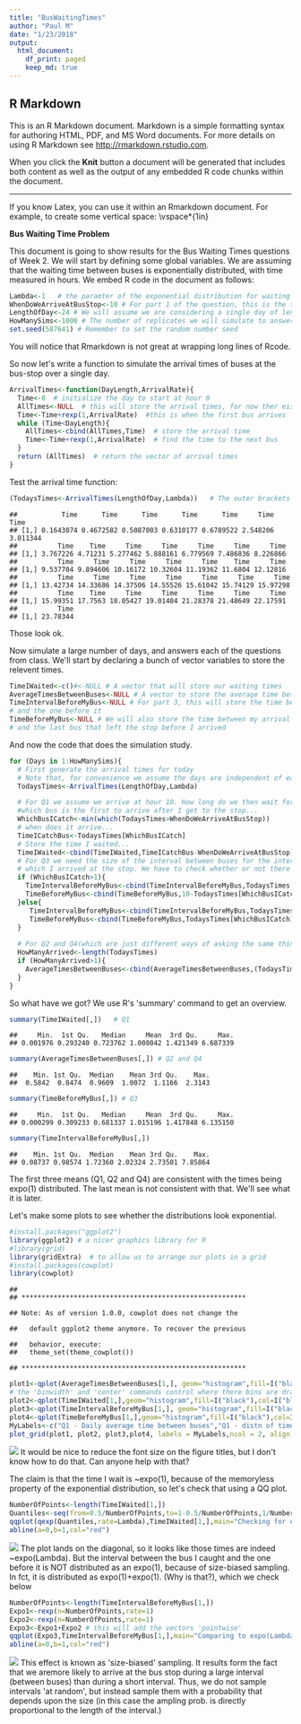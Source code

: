 ```yaml
---
title: "BusWaitingTimes"
author: "Paul M"
date: "1/23/2018"
output:
  html_document:
    df_print: paged
    keep_md: true
---
```




## R Markdown

This is an R Markdown document. Markdown is a simple formatting syntax for authoring HTML, PDF, and MS Word documents. For more details on using R Markdown see <http://rmarkdown.rstudio.com>.

When you click the **Knit** button a document will be generated that includes both content as well as the output of any embedded R code chunks within the document.  

***

If you know Latex, you can use it within an Rmarkdown document. For example, to create some vertical space:
\vspace*{1in}   

**Bus Waiting Time Problem**

This document is going to show results for the Bus Waiting Times questions of Week 2.
We will start by defining some global variables. We are assuming that the waiting time between buses is exponentially distributed, with time measured in hours. We embed R code in the document as follows:


```r
Lambda<-1   # the paramter of the exponential distribution for waiting times
WhenDoWeArriveAtBusStop<-10 # For part 1 of the question, this is the time at which we arrive at the bus stop
LengthOfDay<-24 # We will assume we are considering a single day of length 24 hours.
HowManySims<-1000 # The number of replicates we will simulate to answer the questions
set.seed(587641) # Remember to set the random number seed
```
You will notice that Rmarkdown is not great at wrapping long lines of Rcode.

So now let's write a function to simulate the arrival times of buses at the bus-stop over a single day.

```r
ArrivalTimes<-function(DayLength,ArrivalRate){
  Time<-0  # initialize the day to start at hour 0
  AllTimes<-NULL  # this will store the arrival times, for now ther eis nothing to store
  Time<-Time+rexp(1,ArrivalRate)  #this is when the first bus arrives
  while (Time<DayLength){
    AllTimes<-cbind(AllTimes,Time)  # store the arrival time
    Time<-Time+rexp(1,ArrivalRate)  # find the time to the next bus
  }
  return (AllTimes)  # return the vector of arrival times
}
```

Test the arrival time function:

```r
(TodaysTimes<-ArrivalTimes(LengthOfDay,Lambda))   # The outer brackets tell R to output the result
```

```
##           Time      Time      Time      Time      Time     Time     Time
## [1,] 0.1643074 0.4672582 0.5087003 0.6310177 0.6789522 2.548206 3.011344
##          Time    Time     Time     Time     Time     Time     Time
## [1,] 3.767226 4.71231 5.277462 5.888161 6.779569 7.486836 8.226866
##          Time     Time     Time     Time     Time    Time     Time
## [1,] 9.537704 9.894606 10.16172 10.32604 11.19362 11.6804 12.12816
##          Time     Time     Time     Time     Time     Time     Time
## [1,] 13.42734 14.33686 14.37506 14.55526 15.61042 15.74129 15.97298
##          Time    Time     Time     Time     Time     Time     Time
## [1,] 15.99351 17.7563 18.05427 19.01404 21.28378 21.48649 22.17591
##          Time
## [1,] 23.78344
```
Those look ok.

Now simulate a large number of days, and answers each of the questions from class.
We'll start by declaring a bunch of vector variables to store the relevent times.

```r
TimeIWaited<-c()#<-NULL # A vector that will store our waiting times
AverageTimesBetweenBuses<-NULL # A vector to store the average time between buses for each day. there's nothing in it at the  moment.
TimeIntervalBeforeMyBus<-NULL # For part 3, this will store the time between the bus I caught...
# and the one before it
TimeBeforeMyBus<-NULL # We will also store the time between my arrival at the bus stop 
# and the last bus that left the stop before I arrived
```

And now the code that does the simulation study.

```r
for (Days in 1:HowManySims){
  # First generate the arrival times for today
  # Note that, for convenience we assume the days are independent of each other
  TodaysTimes<-ArrivalTimes(LengthOfDay,Lambda)

  # For Q1 we assume we arrive at hour 10. How long do we then wait for a bus?
  #which bus is the first to arrive after I get to the stop...
  WhichBusICatch<-min(which(TodaysTimes>WhenDoWeArriveAtBusStop)) 
  # when does it arrive...
  TimeICatchBus<-TodaysTimes[WhichBusICatch] 
  # Store the time I waited...
  TimeIWaited<-cbind(TimeIWaited,TimeICatchBus-WhenDoWeArriveAtBusStop)  
  # For Q3 we need the size of the interval between buses for the interval at 
  # which I arrived at the stop. We have to check whether or not there was a bus before the one I caught that day.
  if (WhichBusICatch>1){
    TimeIntervalBeforeMyBus<-cbind(TimeIntervalBeforeMyBus,TodaysTimes[WhichBusICatch]-TodaysTimes[WhichBusICatch-1])
    TimeBeforeMyBus<-cbind(TimeBeforeMyBus,10-TodaysTimes[WhichBusICatch-1])
  }else{
     TimeIntervalBeforeMyBus<-cbind(TimeIntervalBeforeMyBus,TodaysTimes[WhichBusICatch]-0)
     TimeBeforeMyBus<-cbind(TimeBeforeMyBus,TodaysTimes[WhichBusICatch]-0)
  }
  
  # For Q2 and Q4(which are just different ways of asking the same thing) we just want the average time between buses
  HowManyArrived<-length(TodaysTimes)
  if (HowManyArrived>1){
    AverageTimesBetweenBuses<-cbind(AverageTimesBetweenBuses,(TodaysTimes[HowManyArrived]-TodaysTimes[1])/(HowManyArrived-1))
  }
}
```

So what have we got? We use R's 'summary' command to get an overview.

```r
summary(TimeIWaited[,])   # Q1
```

```
##     Min.  1st Qu.   Median     Mean  3rd Qu.     Max. 
## 0.001976 0.293240 0.723762 1.008042 1.421349 6.687339
```

```r
summary(AverageTimesBetweenBuses[,]) # Q2 and Q4
```

```
##    Min. 1st Qu.  Median    Mean 3rd Qu.    Max. 
##  0.5842  0.8474  0.9609  1.0072  1.1166  2.3143
```

```r
summary(TimeBeforeMyBus[,]) # Q3
```

```
##     Min.  1st Qu.   Median     Mean  3rd Qu.     Max. 
## 0.000299 0.309233 0.681337 1.015196 1.417848 6.135150
```

```r
summary(TimeIntervalBeforeMyBus[,])
```

```
##    Min. 1st Qu.  Median    Mean 3rd Qu.    Max. 
## 0.08737 0.98574 1.72360 2.02324 2.73501 7.85864
```
The first three means (Q1, Q2 and Q4) are consistent with the times being expo(1) distributed. 
The last mean is not consistent with that. We'll see what it is later.

Let's make some plots to see whether the distributions look exponential.

```r
#install.packages("ggplot2")
library(ggplot2) # a nicer graphics library for R
#library(grid)
library(gridExtra)  # to allow us to arrange our plots in a grid
#install.packages(cowplot)
library(cowplot)
```

```
## 
## ********************************************************
```

```
## Note: As of version 1.0.0, cowplot does not change the
```

```
##   default ggplot2 theme anymore. To recover the previous
```

```
##   behavior, execute:
##   theme_set(theme_cowplot())
```

```
## ********************************************************
```

```r
plot1<-qplot(AverageTimesBetweenBuses[1,], geom="histogram",fill=I("black"),col=I("blue"),binwidth=0.1,center=0.05)
# the 'binwidth' and 'center' commands control where there bins are drawn
plot2<-qplot(TimeIWaited[1,],geom="histogram",fill=I("black"),col=I("blue"),binwidth=0.4,center=0.2)
plot3<-qplot(TimeIntervalBeforeMyBus[1,], geom="histogram",fill=I("black"),col=I("blue"),binwidth=0.5,center=0.25)
plot4<-qplot(TimeBeforeMyBus[1,],geom="histogram",fill=I("black"),col=I("blue"),binwidth=0.4,center=0.2)
MyLabels<-c("Q1 - Daily average time between buses","Q1 - distn of time I waited for my bus","Q3 - distn of time between buses","Q3b - distn of time since last bus")
plot_grid(plot1, plot2, plot3,plot4, labels = MyLabels,ncol = 2, align = 'v',label_size = 8)
```

![](BusWaitingTimes_files/figure-html/plottinglibraries-1.png)<!-- -->
It would be nice to reduce the font size on the figure titles, but I don't know how to do that. Can anyone help with that?

The claim is that the time I wait is ~expo(1), because of the memoryless property of the exponential distribution, so let's check that using a QQ plot.

```r
NumberOfPoints<-length(TimeIWaited[1,])
Quantiles<-seq(from=0.5/NumberOfPoints,to=1-0.5/NumberOfPoints,1/NumberOfPoints)
qqplot(qexp(Quantiles,rate=Lambda),TimeIWaited[1,],main="Checking for expo(Lambda")
abline(a=0,b=1,col="red")
```

![](BusWaitingTimes_files/figure-html/ExpoCheck-1.png)<!-- -->
The plot lands on the diagonal, so it looks like those times are indeed ~expo(Lambda). 
But the interval between the bus I caught and the one before it is NOT distributed as an expo(1), because of size-biased sampling. In fct, it is distributed as expo(1)+expo(1). (Why is that?), which we check below

```r
NumberOfPoints<-length(TimeIntervalBeforeMyBus[1,])
Expo1<-rexp(n=NumberOfPoints,rate=1)
Expo2<-rexp(n=NumberOfPoints,rate=1)
Expo3<-Expo1+Expo2 # this will add the vectors 'pointwise'
qqplot(Expo3,TimeIntervalBeforeMyBus[1,],main="Comparing to expo(Lambda)+expo(Lambda)")
abline(a=0,b=1,col="red")
```

![](BusWaitingTimes_files/figure-html/SizeBiasedCheck-1.png)<!-- -->
This effect is known as 'size-biased' sampling. It results form the fact that we aremore likely to arrive at the bus stop during a large interval (between buses) than during a short interval. Thus, we do not sample intervals 'at random', but instead sample them with a probability that depends upon the size (in this case the ampling prob. is directly proportional to the length of the interval.)
